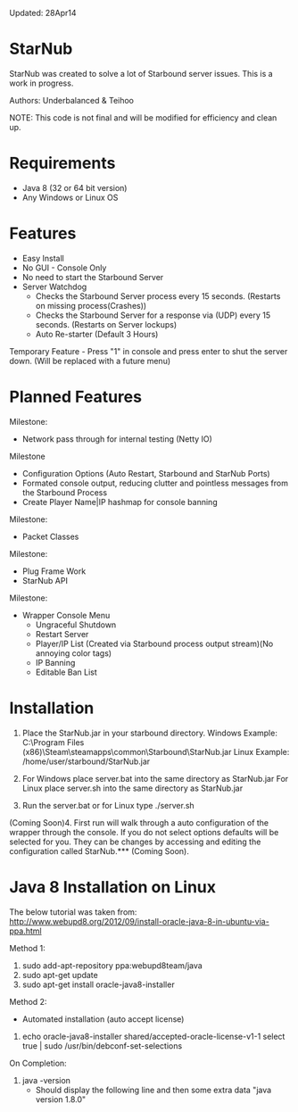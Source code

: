 Updated: 28Apr14

StarNub
=======
StarNub was created to solve a lot of Starbound server issues. This is a work in progress.

Authors: Underbalanced & Teihoo

NOTE: This code is not final and will be modified for efficiency and clean up.

Requirements
============
- Java 8 (32 or 64 bit version)
- Any Windows or Linux OS

Features
========
- Easy Install
- No GUI - Console Only
- No need to start the Starbound Server
- Server Watchdog
	- Checks the Starbound Server process every 15 seconds. (Restarts on missing process(Crashes))
	- Checks the Starbound Server for a response via (UDP) every 15 seconds. (Restarts on Server lockups)
	- Auto Re-starter (Default 3 Hours)

Temporary Feature
	- Press "1" in console and press enter to shut the server down. (Will be replaced with a future menu)
	
Planned Features
================
Milestone:
- Network pass through for internal testing (Netty IO)

Milestone
- Configuration Options (Auto Restart, Starbound and StarNub Ports)
- Formated console output, reducing clutter and pointless messages from the Starbound Process
- Create Player Name|IP hashmap for console banning	
	
Milestone:
- Packet Classes
	
Milestone:
- Plug Frame Work
- StarNub API
	
Milestone:
- Wrapper Console Menu
	- Ungraceful Shutdown
	- Restart Server
	- Player/IP List (Created via Starbound process output stream)(No annoying color tags)
	- IP Banning
	- Editable Ban List

Installation
============
1. Place the StarNub.jar in your starbound directory.
		Windows Example: C:\Program Files (x86)\Steam\steamapps\common\Starbound\StarNub.jar
		Linux Example: /home/user/starbound/StarNub.jar
		
2. For Windows place server.bat into the same directory as StarNub.jar
   For Linux place server.sh into the same directory as StarNub.jar
 
3. Run the server.bat or for Linux type ./server.sh

(Coming Soon)4. First run will walk through a auto configuration of the wrapper through the console. If you do not select options 
	defaults will be selected for you. They can be changes by accessing and editing the configuration called
	StarNub.*** (Coming Soon).
	
Java 8 Installation on Linux
============================
The below tutorial was taken from: 
http://www.webupd8.org/2012/09/install-oracle-java-8-in-ubuntu-via-ppa.html

Method 1:

1. sudo add-apt-repository ppa:webupd8team/java
2. sudo apt-get update
3. sudo apt-get install oracle-java8-installer

Method 2:

- Automated installation (auto accept license)
1. echo oracle-java8-installer shared/accepted-oracle-license-v1-1 select true | sudo /usr/bin/debconf-set-selections

On Completion: 

1. java -version
	- Should display the following line and then some extra data "java version 1.8.0"
